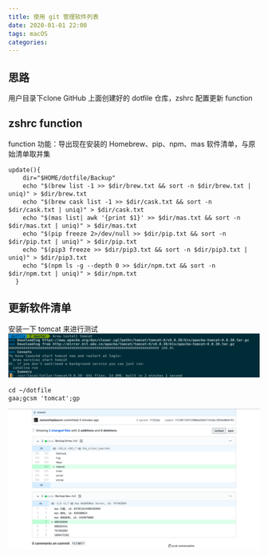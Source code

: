 ```yaml
---
title: 使用 git 管理软件列表
date: 2020-01-01 22:00
tags: macOS
categories: 
---
```

## 思路
用户目录下clone GitHub 上面创建好的 dotfile 仓库，zshrc 配置更新 function

<!-- more -->

## zshrc function
function 功能：导出现在安装的 Homebrew、pip、npm、mas 软件清单，与原始清单取并集

```
update(){
	dir="$HOME/dotfile/Backup"
	echo "$(brew list -1 >> $dir/brew.txt && sort -n $dir/brew.txt | uniq)" > $dir/brew.txt
    echo "$(brew cask list -1 >> $dir/cask.txt && sort -n $dir/cask.txt | uniq)" > $dir/cask.txt
    echo "$(mas list| awk '{print $1}' >> $dir/mas.txt && sort -n $dir/mas.txt | uniq)" > $dir/mas.txt
    echo "$(pip freeze 2>/dev/null >> $dir/pip.txt && sort -n $dir/pip.txt | uniq)" > $dir/pip.txt
    echo "$(pip3 freeze >> $dir/pip3.txt && sort -n $dir/pip3.txt | uniq)" > $dir/pip3.txt
    echo "$(npm ls -g --depth 0 >> $dir/npm.txt && sort -n $dir/npm.txt | uniq)" > $dir/npm.txt
  }
```

## 更新软件清单
安装一下 tomcat 来进行测试
![](media/brewtomcat.png)

```
cd ~/dotfile
gaa;gcsm 'tomcat';gp 
```

![](media/gittomcat.png)

